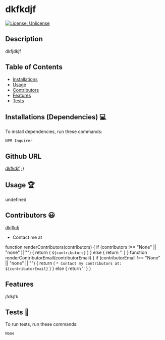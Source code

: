 # dkfkdjf

[![License: Unlicense](https://img.shields.io/badge/license-Unlicense-blue.svg)](http://unlicense.org/)
  
## Description
dkfjdkjf

## Table of Contents
* [Installations](#dependencies)
* [Usage](#usage)
* [Contributors](#contributors)
* [Features](#features)
* [Tests](#tests)


## Installations (Dependencies) 💻
To install dependencies, run these commands:
```
NPM Inquirer
```

## Github URL
[dkfkdjf](dkfjdfj)
 ;}

## Usage 🏆
undefined


## Contributors 😃
[dkjfkdj](https://github.com/dkjfkdj)
* Contact me at 

function renderContributors(contributors) {
  if (contributors !== "None" || "none" || "") {
    return (
      `${contributors}`
    )
    } else {
    return ''
  }
}
function renderContributorEmail(contributorEmail) {
  if (contributorEmail !== "None" || "none" || "") {
    return (
      `* Contact my contributors at: ${contributorEmail}`
    )
  } else {
    return ''
  }
}

## Features
jfdkjfk  

## Tests 🧪
To run tests, run these commands:
```
None
```
